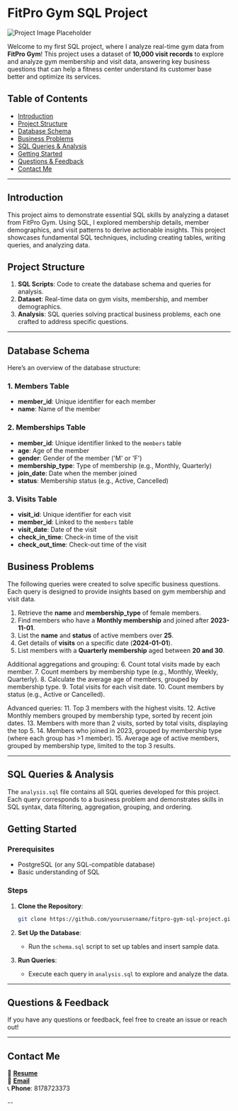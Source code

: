 

# FitPro Gym SQL Project

![Project Image Placeholder](https://drive.google.com/drive/folders/1ziP67svGERBO0g-CAf6MAhRMp6ybEXYJ) 

Welcome to my first SQL project, where I analyze real-time gym data from **FitPro Gym**! This project uses a dataset of **10,000 visit records** to explore and analyze gym membership and visit data, answering key business questions that can help a fitness center understand its customer base better and optimize its services.

## Table of Contents
- [Introduction](#introduction)
- [Project Structure](#project-structure)
- [Database Schema](#database-schema)
- [Business Problems](#business-problems)
- [SQL Queries & Analysis](#sql-queries--analysis)
- [Getting Started](#getting-started)
- [Questions & Feedback](#questions--feedback)
- [Contact Me](#contact-me)

---

## Introduction

This project aims to demonstrate essential SQL skills by analyzing a dataset from FitPro Gym. Using SQL, I explored membership details, member demographics, and visit patterns to derive actionable insights. This project showcases fundamental SQL techniques, including creating tables, writing queries, and analyzing data.

## Project Structure

1. **SQL Scripts**: Code to create the database schema and queries for analysis.
2. **Dataset**: Real-time data on gym visits, membership, and member demographics.
3. **Analysis**: SQL queries solving practical business problems, each one crafted to address specific questions.

---

## Database Schema

Here’s an overview of the database structure:

### 1. **Members Table**
- **member_id**: Unique identifier for each member
- **name**: Name of the member

### 2. **Memberships Table**
- **member_id**: Unique identifier linked to the `members` table
- **age**: Age of the member
- **gender**: Gender of the member ('M' or 'F')
- **membership_type**: Type of membership (e.g., Monthly, Quarterly)
- **join_date**: Date when the member joined
- **status**: Membership status (e.g., Active, Cancelled)

### 3. **Visits Table**
- **visit_id**: Unique identifier for each visit
- **member_id**: Linked to the `members` table
- **visit_date**: Date of the visit
- **check_in_time**: Check-in time of the visit
- **check_out_time**: Check-out time of the visit

## Business Problems

The following queries were created to solve specific business questions. Each query is designed to provide insights based on gym membership and visit data.

1. Retrieve the **name** and **membership_type** of female members.
2. Find members who have a **Monthly membership** and joined after **2023-11-01**.
3. List the **name** and **status** of active members over **25**.
4. Get details of **visits** on a specific date (**2024-01-01**).
5. List members with a **Quarterly membership** aged between **20 and 30**.

Additional aggregations and grouping:
6. Count total visits made by each member.
7. Count members by membership type (e.g., Monthly, Weekly, Quarterly).
8. Calculate the average age of members, grouped by membership type.
9. Total visits for each visit date.
10. Count members by status (e.g., Active or Cancelled).

Advanced queries:
11. Top 3 members with the highest visits.
12. Active Monthly members grouped by membership type, sorted by recent join dates.
13. Members with more than 2 visits, sorted by total visits, displaying the top 5.
14. Members who joined in 2023, grouped by membership type (where each group has >1 member).
15. Average age of active members, grouped by membership type, limited to the top 3 results.

---

## SQL Queries & Analysis

The `analysis.sql` file contains all SQL queries developed for this project. Each query corresponds to a business problem and demonstrates skills in SQL syntax, data filtering, aggregation, grouping, and ordering.

## Getting Started

### Prerequisites
- PostgreSQL (or any SQL-compatible database)
- Basic understanding of SQL

### Steps
1. **Clone the Repository**:
   ```bash
   git clone https://github.com/yourusername/fitpro-gym-sql-project.git
   ```
2. **Set Up the Database**:
   - Run the `schema.sql` script to set up tables and insert sample data.

3. **Run Queries**:
   - Execute each query in `analysis.sql` to explore and analyze the data.

---

## Questions & Feedback

If you have any questions or feedback, feel free to create an issue or reach out!

---

## Contact Me

📄 **[Resume](#)**  
📧 **[Email](shahzar27@gmail.com)**  
📞 **Phone**: 8178723373

--
